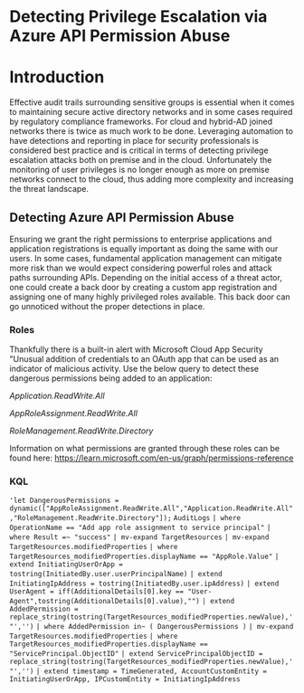 # Detecting Privilege Escalation via Azure API Permission Abuse


# Introduction

Effective audit trails surrounding sensitive groups is essential when it comes to maintaining secure active directory networks and in some cases required by regulatory compliance frameworks. For cloud and hybrid-AD joined networks there is twice as much work to be done. Leveraging automation to have detections and reporting in place for security professionals is considered best practice and is critical in terms of detecting privilege escalation attacks both on premise and in the cloud. Unfortunately the monitoring of user privileges is no longer enough as more on premise networks connect to the cloud, thus adding more complexity and increasing the threat landscape. 

## Detecting Azure API Permission Abuse

Ensuring we grant the right permissions to enterprise applications and application registrations is equally important as doing the same with our users. In some cases, fundamental application management can mitigate more risk than we would expect considering powerful roles and attack paths surrounding APIs. Depending on the initial access of a threat actor, one could create a back door by creating a custom app registration and assigning one of many highly privileged roles available. This back door can go unnoticed without the proper detections in place.

### Roles

Thankfully there is a built-in alert with Microsoft Cloud App Security "Unusual addition of credentials to an OAuth app that can be used as an indicator of malicious activity. Use the below query to detect these dangerous permissions being added to an application: 

*Application.ReadWrite.All*

*AppRoleAssignment.ReadWrite.All*

*RoleManagement.ReadWrite.Directory*

Information on what permissions are granted through these roles can be found here: https://learn.microsoft.com/en-us/graph/permissions-reference

###  KQL

`'let DangerousPermissions = dynamic(["AppRoleAssignment.ReadWrite.All","Application.ReadWrite.All","RoleManagement.ReadWrite.Directory"]);`
 `AuditLogs`
 `| where OperationName == "Add app role assignment to service principal"`
 `| where Result =~ "success"`
 `| mv-expand TargetResources`
 `| mv-expand TargetResources.modifiedProperties`
 `| where TargetResources_modifiedProperties.displayName == "AppRole.Value"`
 `| extend InitiatingUserOrApp = tostring(InitiatedBy.user.userPrincipalName)`
 `| extend InitiatingIpAddress = tostring(InitiatedBy.user.ipAddress)`
 `| extend UserAgent = iff(AdditionalDetails[0].key == "User-Agent",tostring(AdditionalDetails[0].value),"")`
 `| extend AddedPermission = replace_string(tostring(TargetResources_modifiedProperties.newValue),'"','')`
 `| where AddedPermission in~ ( DangerousPermissions )`
 `| mv-expand TargetResources.modifiedProperties`
 `| where TargetResources_modifiedProperties.displayName == "ServicePrincipal.ObjectID"`
 `| extend ServicePrincipalObjectID = replace_string(tostring(TargetResources_modifiedProperties.newValue),'"','')`
 `| extend timestamp = TimeGenerated, AccountCustomEntity = InitiatingUserOrApp, IPCustomEntity = InitiatingIpAddress`

 

